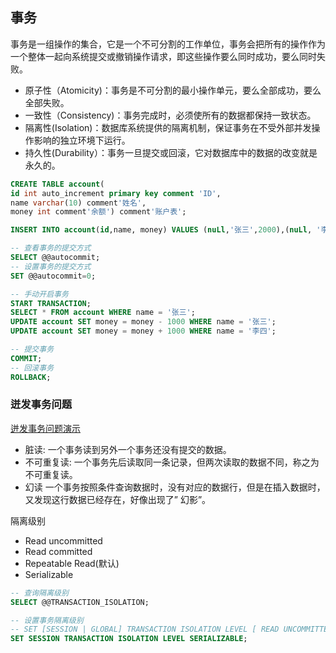 ## 事务

事务是一组操作的集合，它是一个不可分割的工作单位，事务会把所有的操作作为一个整体一起向系统提交或撤销操作请求，即这些操作要么同时成功，要么同时失败。

- 原子性（Atomicity)：事务是不可分割的最小操作单元，要么全部成功，要么全部失败。
- 一致性（Consistency)：事务完成时，必须使所有的数据都保持一致状态。
- 隔离性(Isolation)：数据库系统提供的隔离机制，保证事务在不受外部并发操作影响的独立环境下运行。
- 持久性(Durability）：事务一旦提交或回滚，它对数据库中的数据的改变就是永久的。

```sql
CREATE TABLE account( 
id int auto_increment primary key comment 'ID',
name varchar(10) comment'姓名',
money int comment'余额') comment'账户表';

INSERT INTO account(id,name, money) VALUES (nuLl,'张三',2000),(nuLl, '李四',2000);

-- 查看事务的提交方式
SELECT @@autocommit;
-- 设置事务的提交方式
SET @@autocommit=0;

-- 手动开启事务
START TRANSACTION;
SELECT * FROM account WHERE name = '张三';
UPDATE account SET money = money - 1000 WHERE name = '张三';
UPDATE account SET money = money + 1000 WHERE name = '李四';

-- 提交事务
COMMIT;
-- 回滚事务
ROLLBACK;
```

### 迸发事务问题

[迸发事务问题演示](https://www.bilibili.com/video/BV1Kr4y1i7ru?p=55&vd_source=590cb3e34e1ca2883a1019e924794619)

- 脏读: 一个事务读到另外一个事务还没有提交的数据。
- 不可重复读: 一个事务先后读取同一条记录，但两次读取的数据不同，称之为不可重复读。
- 幻读 一个事务按照条件查询数据时，没有对应的数据行，但是在插入数据时，又发现这行数据已经存在，好像出现了” 幻影”。

隔离级别
- Read uncommitted
- Read committed
- Repeatable Read(默认)
- Serializable

```sql
-- 查询隔离级别
SELECT @@TRANSACTION_ISOLATION;

-- 设置事务隔离级别 
-- SET [SESSION | GLOBAL] TRANSACTION ISOLATION LEVEL [ READ UNCOMMITTED | READ COMMITTED | REPEATABLE READ | SERIALIZABLE ]
SET SESSION TRANSACTION ISOLATION LEVEL SERIALIZABLE;
```